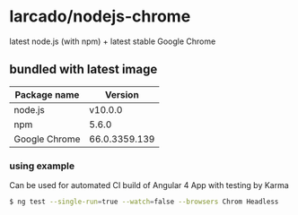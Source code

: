 # larcado/nodejs-chrome

latest node.js (with npm) + latest stable Google Chrome

## bundled with latest image
| Package name | Version |
| ------ | ------ |
| node.js | v10.0.0 |
| npm | 5.6.0 |
| Google Chrome | 66.0.3359.139 |

### using example

Can be used for automated CI build of Angular 4 App with testing by Karma

```sh
$ ng test --single-run=true --watch=false --browsers Chrom Headless
```
